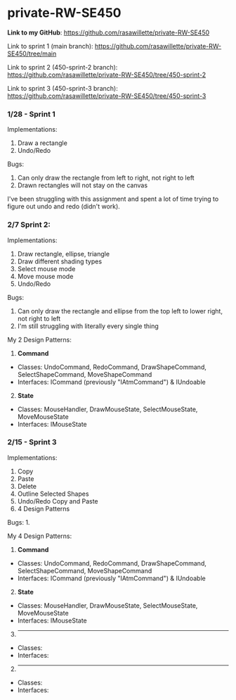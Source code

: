 # private-RW-SE450

**Link to my GitHub**: https://github.com/rasawillette/private-RW-SE450

Link to sprint 1 (main branch): https://github.com/rasawillette/private-RW-SE450/tree/main

Link to sprint 2 (450-sprint-2 branch): https://github.com/rasawillette/private-RW-SE450/tree/450-sprint-2

Link to sprint 3 (450-sprint-3 branch): https://github.com/rasawillette/private-RW-SE450/tree/450-sprint-3

### 1/28 - Sprint 1

Implementations:
1. Draw a rectangle 
2. Undo/Redo 

Bugs: 
1. Can only draw the rectangle from left to right, not right to left
2. Drawn rectangles will not stay on the canvas 

I've been struggling with this assignment and spent a lot of time trying to figure out undo and redo (didn't work). 

### 2/7 Sprint 2: 

Implementations:
1. Draw rectangle, ellipse, triangle
2. Draw different shading types
3. Select mouse mode
4. Move mouse mode 
5. Undo/Redo

Bugs:
1. Can only draw the rectangle and ellipse from the top left to lower right, not right to left
2. I'm still struggling with literally every single thing

My 2 Design Patterns:
1. **Command**
- Classes: UndoCommand, RedoCommand, DrawShapeCommand, SelectShapeCommand, MoveShapeCommand
- Interfaces: ICommand (previously "IAtmCommand") & IUndoable

2. **State**
- Classes: MouseHandler, DrawMouseState, SelectMouseState, MoveMouseState
- Interfaces: IMouseState

### 2/15 - Sprint 3

Implementations: 
1. Copy
2. Paste
3. Delete
4. Outline Selected Shapes
5. Undo/Redo Copy and Paste
6. 4 Design Patterns

Bugs:
1. 

My 4 Design Patterns:
1. **Command**
- Classes: UndoCommand, RedoCommand, DrawShapeCommand, SelectShapeCommand, MoveShapeCommand
- Interfaces: ICommand (previously "IAtmCommand") & IUndoable

2. **State**
- Classes: MouseHandler, DrawMouseState, SelectMouseState, MoveMouseState
- Interfaces: IMouseState

3. ****
- Classes: 
- Interfaces: 

2. ****
- Classes: 
- Interfaces: 

